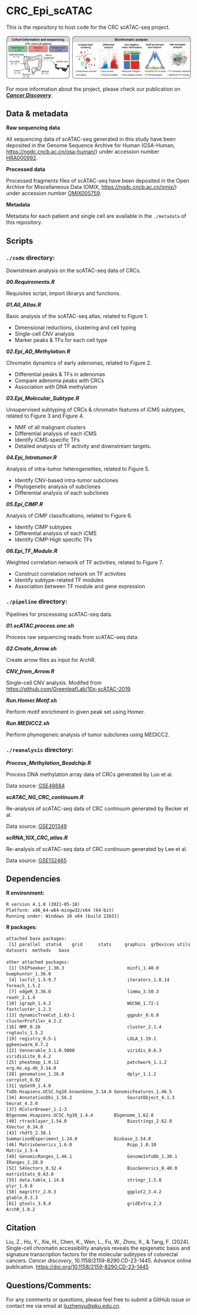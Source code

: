 # CRC_Epi_scATAC

This is the repository to host code for the CRC scATAC-seq project.

![Fig1A](./metadata/Fig1A.jpg)

For more information about the project, please check our publication on [***Cancer Discovery***](https://aacrjournals.org/cancerdiscovery/article-abstract/doi/10.1158/2159-8290.CD-23-1445/735072/Single-cell-chromatin-accessibility-analysis).

## Data & metadata

**Raw sequencing data**

All sequencing data of scATAC-seq generated in this study have been deposited in the Genome Sequence Archive for Human (GSA-Human, https://ngdc.cncb.ac.cn/gsa-human/) under accession number [HRA000992](https://ngdc.cncb.ac.cn/gsa-human/browse/HRA000992).

**Processed data**

Processed fragments files of scATAC-seq have been deposited in the Open Archive for Miscellaneous Data (OMIX, https://ngdc.cncb.ac.cn/omix/) under accession number [OMIX005759](https://ngdc.cncb.ac.cn/omix/release/OMIX005759).

**Metadata**

Metadata for each patient and single cell are available in the `./metadata` of this repository.

## Scripts

### `./code` directory:

Downstream analysis on the scATAC-seq data of CRCs.

***00.Requirements.R***

Requisites script, import librarys and functions.

***01.All_Atlas.R***

Basic analysis of the scATAC-seq atlas, related to Figure 1.

- Dimensional reductions, clustering and cell typing
- Single-cell CNV analysis
- Marker peaks & TFs for each cell type

***02.Epi_AD_Methylation.R***

Chromatin dynamics of early adenomas, related to Figure 2.

- Differential peaks & TFs in adenomas
- Compare adenoma peaks with CRCs
- Association with DNA methylation

***03.Epi_Molecular_Subtype.R***

Unsupervised subtyping of CRCs & chromatin features of iCMS subtypes, related to Figure 3 and Figure 4.

- NMF of all malignant clusters
- Differential analysis of each iCMS
- Identify iCMS-specific TFs
- Detailed analysis of TF activity and downstream targets.

***04.Epi_Intratumor.R***

Analysis of intra-tumor heterogeneities, related to Figure 5.

- Identify CNV-based intra-tumor subclones
- Phylogenetic analysis of subclones
- Differential analysis of each subclones

***05.Epi_CIMP.R***

Analysis of CIMP classifications, related to Figure 6.

- Identify CIMP subtypes
- Differential analysis of each iCMS
- Identify CIMP-High specific TFs

***06.Epi_TF_Module.R***

Weighted correlation network of TF activities, related to Figure 7.

- Construct correlation network on TF activities
- Identify subtype-related TF modules
- Association between TF module and gene expression

### `./pipeline` directory:

Pipelines for processsing scATAC-seq data.

***01.scATAC.process.one.sh***

Process raw sequencing reads from scATAC-seq data.

***02.Create_Arrow.sh***

Create arrow files as input for ArchR.

***CNV_from_Arrow.R***

Single-cell CNV analysis. Modifed from https://github.com/GreenleafLab/10x-scATAC-2019.

***Run.Homer.Motif.sh***

Perform motif enrichment in given peak set using Homer.

***Run.MEDICC2.sh***

Perform phynogeneic analysis of tumor subclones using MEDICC2.

### `./reanalysis` directory:
***Process_Methylation_Beadchip.R***

Process DNA methylation array data of CRCs generated by Luo et al.

Data source: [GSE48684](https://www.ncbi.nlm.nih.gov/geo/query/acc.cgi?acc=GSE48684)

***scATAC_NG_CRC_continuum.R***

Re-analysis of scATAC-seq data of CRC continuum generated by Becker et al.

Data source: [GSE201349](https://www.ncbi.nlm.nih.gov/geo/query/acc.cgi?acc=GSE201349)

***scRNA_10X_CRC_atlas.R***

Re-analysis of scATAC-seq data of CRC continuum generated by Lee et al.

Data source: [GSE132465](https://www.ncbi.nlm.nih.gov/geo/query/acc.cgi?acc=GSE132465)

## Dependencies
**R environment:**

```
R version 4.1.0 (2021-05-18)
Platform: x86_64-w64-mingw32/x64 (64-bit)
Running under: Windows 10 x64 (build 22631)
```

**R packages:**
```
attached base packages:
 [1] parallel  stats4    grid      stats     graphics  grDevices utils     datasets  methods   base

other attached packages:
 [1] ChIPseeker_1.30.3                        minfi_1.40.0                             bumphunter_1.36.0
 [4] locfit_1.5-9.7                           iterators_1.0.14                         foreach_1.5.2
 [7] edgeR_3.36.0                             limma_3.50.3                             readr_2.1.4
[10] igraph_1.4.2                             WGCNA_1.72-1                             fastcluster_1.2.3
[13] dynamicTreeCut_1.63-1                    ggpubr_0.6.0                             clusterProfiler_4.2.2
[16] NMF_0.26                                 cluster_2.1.4                            rngtools_1.5.2
[19] registry_0.5-1                           LOLA_1.19.1                              ggbeeswarm_0.7.2
[22] Vennerable_3.1.0.9000                    viridis_0.6.3                            viridisLite_0.4.2
[25] pheatmap_1.0.12                          patchwork_1.1.2                          org.Hs.eg.db_3.14.0
[28] genomation_1.26.0                        dplyr_1.1.2                              corrplot_0.92
[31] UpSetR_1.4.0                             TxDb.Hsapiens.UCSC.hg38.knownGene_3.14.0 GenomicFeatures_1.46.5
[34] AnnotationDbi_1.56.2                     SeuratObject_4.1.3                       Seurat_4.3.0
[37] RColorBrewer_1.1-3                       BSgenome.Hsapiens.UCSC.hg38_1.4.4        BSgenome_1.62.0
[40] rtracklayer_1.54.0                       Biostrings_2.62.0                        XVector_0.34.0
[43] rhdf5_2.38.1                             SummarizedExperiment_1.24.0              Biobase_2.54.0
[46] MatrixGenerics_1.6.0                     Rcpp_1.0.10                              Matrix_1.5-4
[49] GenomicRanges_1.46.1                     GenomeInfoDb_1.30.1                      IRanges_2.28.0
[52] S4Vectors_0.32.4                         BiocGenerics_0.40.0                      matrixStats_0.63.0
[55] data.table_1.14.8                        stringr_1.5.0                            plyr_1.8.8
[58] magrittr_2.0.3                           ggplot2_3.4.2                            gtable_0.3.3
[61] gtools_3.9.4                             gridExtra_2.3                            ArchR_1.0.2
```

## Citation
Liu, Z., Hu, Y., Xie, H., Chen, K., Wen, L., Fu, W., Zhou, X., & Tang, F. (2024). Single-cell chromatin accessibility analysis reveals the epigenetic basis and signature transcription factors for the molecular subtypes of colorectal cancers. *Cancer discovery*, 10.1158/2159-8290.CD-23-1445. Advance online publication. https://doi.org/10.1158/2159-8290.CD-23-1445

## Questions/Comments:

For any comments or questions, please feel free to submit a GitHub issue or contact me via email at liuzhenyu@pku.edu.cn.